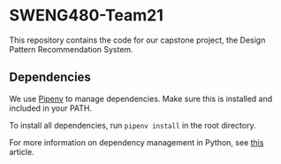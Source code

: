 # SWENG480-Team21
This repository contains the code for our capstone project, the Design Pattern Recommendation System.

## Dependencies
We use [Pipenv](https://github.com/pypa/pipenv) to manage dependencies. Make sure this is installed and included in your PATH.

To install all dependencies, run `pipenv install` in the root directory.

For more information on dependency management in Python, see [this](https://packaging.python.org/en/latest/tutorials/managing-dependencies/) article.